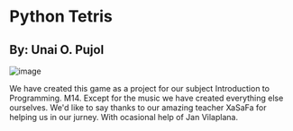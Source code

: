 # Python Tetris
## By: Unai O. Pujol
![image](https://github.com/UnOvPj/Pygame_Tetris/assets/145444669/a0ddff09-8f5b-452b-a7a5-4ef08f2b4d7c)

We have created this game as a project for our subject Introduction to Programming. M14. Except for the music we have created everything else ourselves. We'd like to say thanks to our amazing teacher XaSaFa for helping us in our jurney. With ocasional help of Jan Vilaplana.

